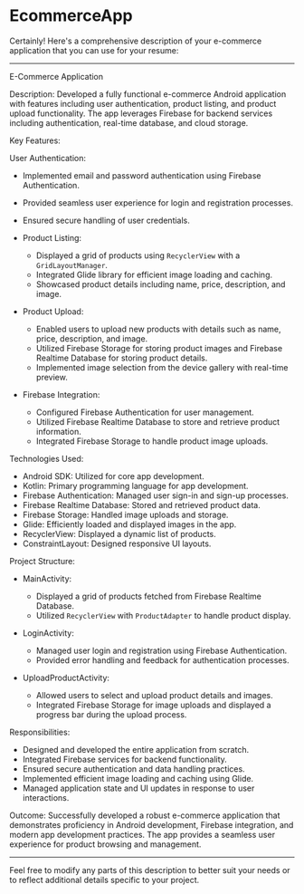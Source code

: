 # EcommerceApp
Certainly! Here's a comprehensive description of your e-commerce application that you can use for your resume:

---

 E-Commerce Application

Description:
Developed a fully functional e-commerce Android application with features including user authentication, product listing, and product upload functionality. The app leverages Firebase for backend services including authentication, real-time database, and cloud storage.

Key Features:

User Authentication:
  - Implemented email and password authentication using Firebase Authentication.
  - Provided seamless user experience for login and registration processes.
  - Ensured secure handling of user credentials.

- Product Listing:
  - Displayed a grid of products using `RecyclerView` with a `GridLayoutManager`.
  - Integrated Glide library for efficient image loading and caching.
  - Showcased product details including name, price, description, and image.

- Product Upload:
  - Enabled users to upload new products with details such as name, price, description, and image.
  - Utilized Firebase Storage for storing product images and Firebase Realtime Database for storing product details.
  - Implemented image selection from the device gallery with real-time preview.

- Firebase Integration:
  - Configured Firebase Authentication for user management.
  - Utilized Firebase Realtime Database to store and retrieve product information.
  - Integrated Firebase Storage to handle product image uploads.

Technologies Used:

- Android SDK: Utilized for core app development.
- Kotlin: Primary programming language for app development.
- Firebase Authentication: Managed user sign-in and sign-up processes.
- Firebase Realtime Database: Stored and retrieved product data.
- Firebase Storage: Handled image uploads and storage.
- Glide: Efficiently loaded and displayed images in the app.
- RecyclerView: Displayed a dynamic list of products.
- ConstraintLayout: Designed responsive UI layouts.

Project Structure:

- MainActivity:
  - Displayed a grid of products fetched from Firebase Realtime Database.
  - Utilized `RecyclerView` with `ProductAdapter` to handle product display.

- LoginActivity:
  - Managed user login and registration using Firebase Authentication.
  - Provided error handling and feedback for authentication processes.

- UploadProductActivity:
  - Allowed users to select and upload product details and images.
  - Integrated Firebase Storage for image uploads and displayed a progress bar during the upload process.

Responsibilities:

- Designed and developed the entire application from scratch.
- Integrated Firebase services for backend functionality.
- Ensured secure authentication and data handling practices.
- Implemented efficient image loading and caching using Glide.
- Managed application state and UI updates in response to user interactions.

Outcome:
Successfully developed a robust e-commerce application that demonstrates proficiency in Android development, Firebase integration, and modern app development practices. The app provides a seamless user experience for product browsing and management.

---

Feel free to modify any parts of this description to better suit your needs or to reflect additional details specific to your project.
